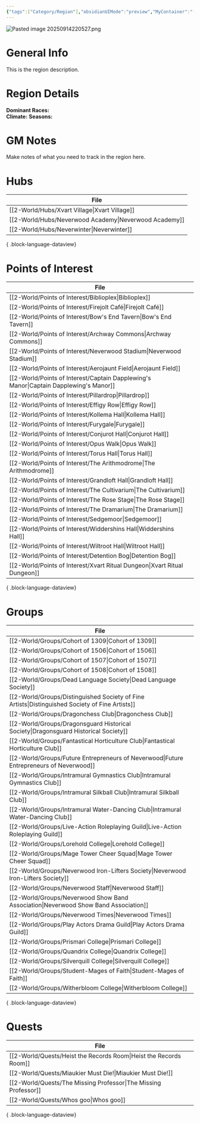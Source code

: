```yaml
---
{"tags":["Category/Region"],"obsidianUIMode":"preview","MyContainer":"[[2-World/Continents/Faerûn.md|Faerûn]]","image":"Pasted image 20250914220527.png","dg-publish":true,"permalink":"/2-world/regions/sword-coast/","dgPassFrontmatter":true,"updated":"2025-09-28T20:19:56.000+01:00"}
---
```




![Pasted image 20250914220527.png](/img/user/z_Assets/Maps/Pasted%20image%2020250914220527.png)
# General Info

This is the region description. 

# Region Details

**Dominant Races:**  
**Climate:** 
**Seasons:**

# GM Notes

Make notes of what you need to track in the region here. 

# Hubs

| File                                                     |
| -------------------------------------------------------- |
| [[2-World/Hubs/Xvart Village\|Xvart Village]]         |
| [[2-World/Hubs/Neverwood Academy\|Neverwood Academy]] |
| [[2-World/Hubs/Neverwinter\|Neverwinter]]             |

{ .block-language-dataview}

# Points of Interest

| File                                                                                     |
| ---------------------------------------------------------------------------------------- |
| [[2-World/Points of Interest/Biblioplex\|Biblioplex]]                                 |
| [[2-World/Points of Interest/Firejolt Café\|Firejolt Café]]                           |
| [[2-World/Points of Interest/Bow's End Tavern\|Bow's End Tavern]]                     |
| [[2-World/Points of Interest/Archway Commons\|Archway Commons]]                       |
| [[2-World/Points of Interest/Neverwood Stadium\|Neverwood Stadium]]                   |
| [[2-World/Points of Interest/Aerojaunt Field\|Aerojaunt Field]]                       |
| [[2-World/Points of Interest/Captain Dapplewing's Manor\|Captain Dapplewing's Manor]] |
| [[2-World/Points of Interest/Pillardrop\|Pillardrop]]                                 |
| [[2-World/Points of Interest/Effigy Row\|Effigy Row]]                                 |
| [[2-World/Points of Interest/Kollema Hall\|Kollema Hall]]                             |
| [[2-World/Points of Interest/Furygale\|Furygale]]                                     |
| [[2-World/Points of Interest/Conjurot Hall\|Conjurot Hall]]                           |
| [[2-World/Points of Interest/Opus Walk\|Opus Walk]]                                   |
| [[2-World/Points of Interest/Torus Hall\|Torus Hall]]                                 |
| [[2-World/Points of Interest/The Arithmodrome\|The Arithmodrome]]                     |
| [[2-World/Points of Interest/Grandloft Hall\|Grandloft Hall]]                         |
| [[2-World/Points of Interest/The Cultivarium\|The Cultivarium]]                       |
| [[2-World/Points of Interest/The Rose Stage\|The Rose Stage]]                         |
| [[2-World/Points of Interest/The Dramarium\|The Dramarium]]                           |
| [[2-World/Points of Interest/Sedgemoor\|Sedgemoor]]                                   |
| [[2-World/Points of Interest/Widdershins Hall\|Widdershins Hall]]                     |
| [[2-World/Points of Interest/Wiltroot Hall\|Wiltroot Hall]]                           |
| [[2-World/Points of Interest/Detention Bog\|Detention Bog]]                           |
| [[2-World/Points of Interest/Xvart Ritual Dungeon\|Xvart Ritual Dungeon]]             |

{ .block-language-dataview}
# Groups

| File                                                                                               |
| -------------------------------------------------------------------------------------------------- |
| [[2-World/Groups/Cohort of 1309\|Cohort of 1309]]                                               |
| [[2-World/Groups/Cohort of 1506\|Cohort of 1506]]                                               |
| [[2-World/Groups/Cohort of 1507\|Cohort of 1507]]                                               |
| [[2-World/Groups/Cohort of 1508\|Cohort of 1508]]                                               |
| [[2-World/Groups/Dead Language Society\|Dead Language Society]]                                 |
| [[2-World/Groups/Distinguished Society of Fine Artists\|Distinguished Society of Fine Artists]] |
| [[2-World/Groups/Dragonchess Club\|Dragonchess Club]]                                           |
| [[2-World/Groups/Dragonsguard Historical Society\|Dragonsguard Historical Society]]             |
| [[2-World/Groups/Fantastical Horticulture Club\|Fantastical Horticulture Club]]                 |
| [[2-World/Groups/Future Entrepreneurs of Neverwood\|Future Entrepreneurs of Neverwood]]         |
| [[2-World/Groups/Intramural Gymnastics Club\|Intramural Gymnastics Club]]                       |
| [[2-World/Groups/Intramural Silkball Club\|Intramural Silkball Club]]                           |
| [[2-World/Groups/Intramural Water-Dancing Club\|Intramural Water-Dancing Club]]                 |
| [[2-World/Groups/Live-Action Roleplaying Guild\|Live-Action Roleplaying Guild]]                 |
| [[2-World/Groups/Lorehold College\|Lorehold College]]                                           |
| [[2-World/Groups/Mage Tower Cheer Squad\|Mage Tower Cheer Squad]]                               |
| [[2-World/Groups/Neverwood Iron-Lifters Society\|Neverwood Iron-Lifters Society]]               |
| [[2-World/Groups/Neverwood Staff\|Neverwood Staff]]                                             |
| [[2-World/Groups/Neverwood Show Band Association\|Neverwood Show Band Association]]             |
| [[2-World/Groups/Neverwood Times\|Neverwood Times]]                                             |
| [[2-World/Groups/Play Actors Drama Guild\|Play Actors Drama Guild]]                             |
| [[2-World/Groups/Prismari College\|Prismari College]]                                           |
| [[2-World/Groups/Quandrix College\|Quandrix College]]                                           |
| [[2-World/Groups/Silverquill College\|Silverquill College]]                                     |
| [[2-World/Groups/Student-Mages of Faith\|Student-Mages of Faith]]                               |
| [[2-World/Groups/Witherbloom College\|Witherbloom College]]                                     |

{ .block-language-dataview}

# Quests

| File                                                                 |
| -------------------------------------------------------------------- |
| [[2-World/Quests/Heist the Records Room\|Heist the Records Room]] |
| [[2-World/Quests/Miaukier Must Die!\|Miaukier Must Die!]]         |
| [[2-World/Quests/The Missing Professor\|The Missing Professor]]   |
| [[2-World/Quests/Whos goo\|Whos goo]]                             |

{ .block-language-dataview}
